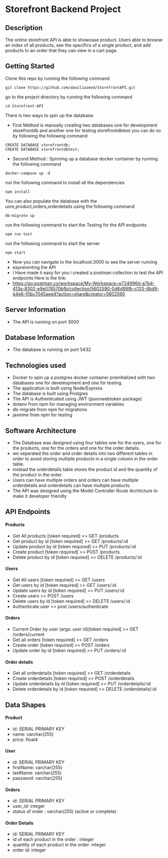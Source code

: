 # Storefront Backend Project

## Description
The online storefront API is able to showcase product. Users able to browse an index of all products, see the specifics of a single product, and add products to an order that they can view in a cart page.

## Getting Started
Clone this repo by running the following command
```
git clone https://github.com/abuiliazeed/StorefrontAPI.git
```
go to the project directory by running the following command
```
cd Storefront-API
```
There is two ways to spin up the database:
- First Method is manually creating two databases one for development storefrontdb and another one for testing storefrontdbtest
you can do so by following the following command
```
CREATE DATABASE storefrontdb;
CREATE DATABASE storefrontdbtest;
```
- Second Method : Spinning up a database docker container by running the following command
```
docker-compose up -d
```
run the following command to install all the dependencies
```
npm install
```
You can also populate the database with the usre,product,orders,orderdetails using the following command
```
db-migrate up
```
run the following command to start the Testing for the API endpoints
```
npm run test
```
run the following command to start the server
```
npm start
```
- Now you can navigate to the localhost:3000 to see the server running
- expreminting the API
- I Have made it easy for you i created a postman collection to test the API endpoints
Here is the link:
- https://go.postman.co/workspace/My-Workspace~e724996d-a7b4-413a-8302-e9e078570bfb/collection/5602590-0d6d99fb-c133-4bd9-b4e6-f0bc7045aee4?action=share&creator=5602590

## Server Information
- The API is running on port 3000

## Database Information
- The database is running on port 5432

## Technologies used
- Docker to spin up a postgres docker container preinitialized with two databases one for develeopment and one for testing.
- The application is built using Node/Express
- The database is built using Postgres
- The API is Authenticated using JWT (jasonwebtoken package)
- dotenv from npm for managing environment variables
- db-migrate from npm for migrations
- jasmine from npm for testing

## Software Architecture
- The Database was designed using four tables one for the users, one for the products, one for the orders and one for the order details.
- we seperated the order and order details into two different tables in order to avoid storing multiple products in a single column in the order table.
- instead the orderdetails table stores the product id and the quantity of the product in the order.
- Users can have multiple orders and orders can have multiple orderdetails and orderdetails can have multiple products.
- The API was designed using the Model Controller Route Archticture to make it developer friendly

## API Endpoints
#### Products
- Get All products [token required] >> GET /products
- Get product by id [token required] >> GET /products/:id
- Update product by id [token required] >> PUT /products/:id
- Create product [token required] >> POST /products
- Delete product by id [token required] >> DELETE /products/:id

#### Users
- Get All users [token required] >> GET /users
- Get users by id [token required] >> GET /users/:id
- Update users by id [token required] >> PUT /users/:id
- Create users >> POST /users
- Delete users by id [token required] >> DELETE /users/:id
- Authenticate user >> post /users/authenticate


#### Orders
- Current Order by user (args: user id)[token required] >> GET /orders/current
- Get all orders [token required] >> GET /orders
- Create order [token required] >> POST /orders
- Update order by id [token required] >> PUT /orders/:id

#### Order details
- Get all orderdetails [token required] >> GET /orderdetails
- Create orderdetails [token required] >> POST /orderdetails
- Update orderdetails by id [token required] >> PUT /orderdetails/:id
- Delete orderdetails by id [token required] >> DELETE /orderdetails/:id

## Data Shapes
#### Product
- id: SERIAL PRIMARY KEY
- name: varchar(255)
- price: float4

#### User
- id: SERIAL PRIMARY KEY
- firstName: varchar(255)
- lastName: varchar(255)
- password: varchar(255)

#### Orders
- id: SERIAL PRIMARY KEY
- user_id: integer
- status of order : varchar(255) (active or complete)

#### Order Details
- id: SERIAL PRIMARY KEY
- id of each product in the order : integer
- quantity of each product in the order: integer
- order id: integer


